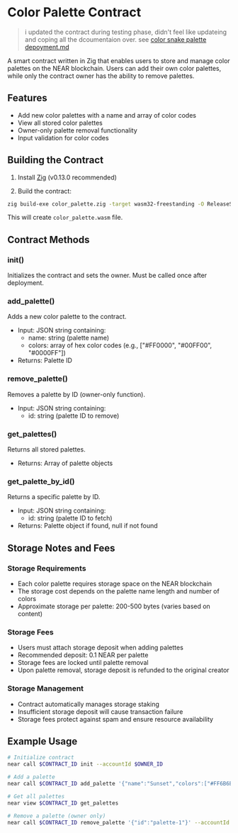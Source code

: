 # Color Palette Contract

> i updated the contract during testing phase, didn't feel like updateing and coping all the dcoumentaion over. see [color snake palette depoyment.md](color_snake_palette_depoyment.md)

A smart contract written in Zig that enables users to store and manage color palettes on the NEAR blockchain. Users can add their own color palettes, while only the contract owner has the ability to remove palettes.

## Features

- Add new color palettes with a name and array of color codes
- View all stored color palettes
- Owner-only palette removal functionality
- Input validation for color codes

## Building the Contract

1. Install [Zig](https://ziglang.org/learn/getting-started/#installing-zig) (v0.13.0 recommended)

2. Build the contract:
```bash
zig build-exe color_palette.zig -target wasm32-freestanding -O ReleaseSmall --export=init --export=add_palette --export=remove_palette --export=get_palettes --export=get_palette_by_id -fno-entry
```

This will create `color_palette.wasm` file.

## Contract Methods

### init()
Initializes the contract and sets the owner. Must be called once after deployment.

### add_palette()
Adds a new color palette to the contract.
- Input: JSON string containing:
  - name: string (palette name)
  - colors: array of hex color codes (e.g., ["#FF0000", "#00FF00", "#0000FF"])
- Returns: Palette ID

### remove_palette()
Removes a palette by ID (owner-only function).
- Input: JSON string containing:
  - id: string (palette ID to remove)

### get_palettes()
Returns all stored palettes.
- Returns: Array of palette objects

### get_palette_by_id()
Returns a specific palette by ID.
- Input: JSON string containing:
  - id: string (palette ID to fetch)
- Returns: Palette object if found, null if not found

## Storage Notes and Fees

### Storage Requirements
- Each color palette requires storage space on the NEAR blockchain
- The storage cost depends on the palette name length and number of colors
- Approximate storage per palette: 200-500 bytes (varies based on content)

### Storage Fees
- Users must attach storage deposit when adding palettes
- Recommended deposit: 0.1 NEAR per palette
- Storage fees are locked until palette removal
- Upon palette removal, storage deposit is refunded to the original creator

### Storage Management
- Contract automatically manages storage staking
- Insufficient storage deposit will cause transaction failure
- Storage fees protect against spam and ensure resource availability

## Example Usage

```bash
# Initialize contract
near call $CONTRACT_ID init --accountId $OWNER_ID

# Add a palette
near call $CONTRACT_ID add_palette '{"name":"Sunset","colors":["#FF6B6B","#4ECDC4","#45B7D1"]}' --accountId $ACCOUNT_ID

# Get all palettes
near view $CONTRACT_ID get_palettes

# Remove a palette (owner only)
near call $CONTRACT_ID remove_palette '{"id":"palette-1"}' --accountId $OWNER_ID
```